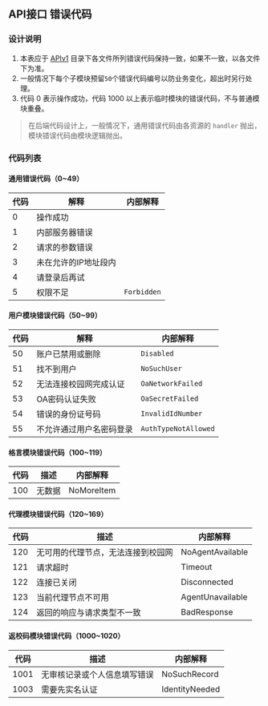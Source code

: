 ## API接口 错误代码
### 设计说明

1. 本表应于 [APIv1](APIv1/) 目录下各文件所列错误代码保持一致，如果不一致，以各文件下为准。
2. 一般情况下每个子模块预留`50`个错误代码编号以防业务变化，超出时另行处理。
3. 代码 0 表示操作成功，代码 1000 以上表示临时模块的错误代码，不与普通模块重叠。

> 在后端代码设计上，一般情况下，通用错误代码由各资源的 `handler` 抛出，模块错误代码由模块逻辑抛出。

### 代码列表

#### 通用错误代码（0~49）

| 代码 | 解释                 | 内部解释    |
| ---- | -------------------- | ----------- |
| 0    | 操作成功             |             |
| 1    | 内部服务器错误       |             |
| 2    | 请求的参数错误       |             |
| 3    | 未在允许的IP地址段内 |             |
| 4    | 请登录后再试         |             |
| 5    | 权限不足             | `Forbidden` |

#### 用户模块错误代码（50~99）

| 代码 | 解释           | 内部解释 |
| ---- | -------------- | -------- |
| 50 | 账户已禁用或删除       | `Disabled` |
| 51  | 找不到用户 | `NoSuchUser` |
| 52  | 无法连接校园网完成认证 | `OaNetworkFailed` |
| 53  | OA密码认证失败 | `OaSecretFailed` |
| 54  | 错误的身份证号码 | `InvalidIdNumber` |
| 55  | 不允许通过用户名密码登录 | `AuthTypeNotAllowed` |

#### 格言模块错误代码（100~119）

| 代码 | 描述   | 内部解释   |
| ---- | ------ | ---------- |
| 100  | 无数据 | NoMoreItem |

#### 代理模块错误代码（120~169）

| 代码 | 描述                               | 内部解释         |
| ---- | ---------------------------------- | ---------------- |
| 120  | 无可用的代理节点，无法连接到校园网 | NoAgentAvailable |
| 121  | 请求超时                           | Timeout          |
| 122  | 连接已关闭                         | Disconnected     |
| 123  | 当前代理节点不可用                 | AgentUnavailable |
| 124  | 返回的响应与请求类型不一致         | BadResponse      |

#### 返校码模块错误代码（1000~1020）

| 代码 | 描述                         | 内部解释       |
| ---- | ---------------------------- | -------------- |
| 1001 | 无审核记录或个人信息填写错误 | NoSuchRecord   |
| 1003 | 需要先实名认证               | IdentityNeeded |

